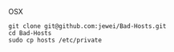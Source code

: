 OSX 


    git clone git@github.com:jewei/Bad-Hosts.git
    cd Bad-Hosts
    sudo cp hosts /etc/private

